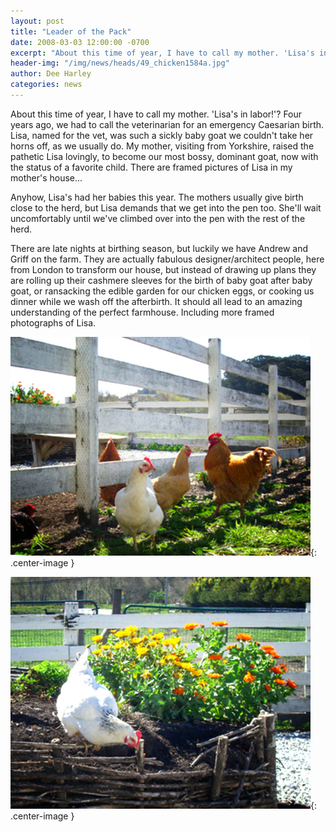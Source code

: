 ```yaml
---
layout: post
title: "Leader of the Pack"
date: 2008-03-03 12:00:00 -0700
excerpt: "About this time of year, I have to call my mother. 'Lisa's in labor!'? Four years ago, we ..."
header-img: "/img/news/heads/49_chicken1584a.jpg"
author: Dee Harley
categories: news
---
```

About this time of year, I have to call my mother. 'Lisa's in labor!'?
Four years ago, we had to call the veterinarian for an emergency
Caesarian birth. Lisa, named for the vet, was such a sickly baby goat
we couldn't take her horns off, as we usually do. My mother, visiting
from Yorkshire, raised the pathetic Lisa lovingly, to become our most
bossy, dominant goat, now with the status of a favorite child. There
are framed pictures of Lisa in my mother's house...

Anyhow, Lisa's had her babies this year. The mothers usually give
birth close to the herd, but Lisa demands that we get into the pen
too. She'll wait uncomfortably until we've climbed over into the pen
with the rest of the herd.

There are late nights at birthing season, but luckily we have Andrew
and Griff on the farm. They are actually fabulous designer/architect
people, here from London to transform our house, but instead of
drawing up plans they are rolling up their cashmere sleeves for the
birth of baby goat after baby goat, or ransacking the edible garden
for our chicken eggs, or cooking us dinner while we wash off the
afterbirth. It should all lead to an amazing understanding of the
perfect farmhouse. Including more framed photographs of Lisa.



![image](/img/news/49_chicken1584a.jpg){: .center-image }

![image](/img/news/49_chicken1581a.jpg){: .center-image }

